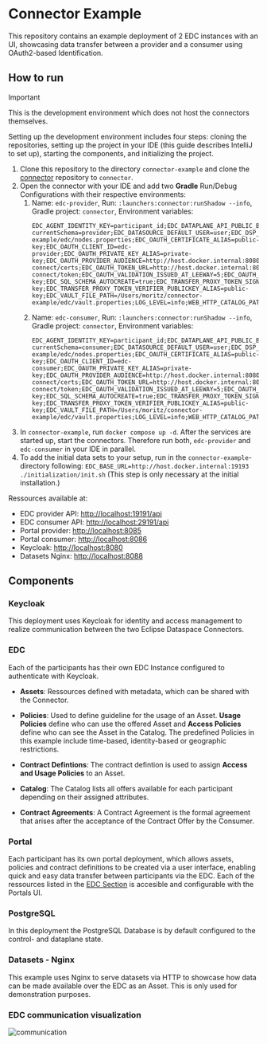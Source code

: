 # Connector Example
This repository contains an example deployment of 2 EDC instances with an UI, showcasing data transfer between a provider and a consumer using OAuth2-based Identification.

## How to run

> [!IMPORTANT]
> This is the development environment which does not host the connectors themselves.

Setting up the development environment includes four steps: cloning the repositories, setting up the project in your IDE (this guide describes IntelliJ to set up), starting the components, and initializing the project.

1. Clone this repository to the directory `connector-example` and clone the [connector](https://github.com/wetransform/connector) repository to `connector`.
2. Open the connector with your IDE and add two **Gradle** Run/Debug Configurations with their respective environments:
   1. Name: `edc-provider`, Run: `:launchers:connector:runShadow --info`, Gradle project: `connector`, Environment variables:
      ```
      EDC_AGENT_IDENTITY_KEY=participant_id;EDC_DATAPLANE_API_PUBLIC_BASEURL=http://host.docker.internal:19291/public;EDC_DATASOURCE_DEFAULT_PASSWORD=postgres;EDC_DATASOURCE_DEFAULT_URL=jdbc:postgresql://host.docker.internal:5432/dataspace?currentSchema=provider;EDC_DATASOURCE_DEFAULT_USER=user;EDC_DSP_CALLBACK_ADDRESS=http://host.docker.internal:19194/protocol;EDC_NODES_FILE_PATH=/Users/moritz/connector-example/edc/nodes.properties;EDC_OAUTH_CERTIFICATE_ALIAS=public-key;EDC_OAUTH_CLIENT_ID=edc-provider;EDC_OAUTH_PRIVATE_KEY_ALIAS=private-key;EDC_OAUTH_PROVIDER_AUDIENCE=http://host.docker.internal:8080/realms/dataspace;EDC_OAUTH_PROVIDER_JWKS_URL=http://host.docker.internal:8080/realms/dataspace/protocol/openid-connect/certs;EDC_OAUTH_TOKEN_URL=http://host.docker.internal:8080/realms/dataspace/protocol/openid-connect/token;EDC_OAUTH_VALIDATION_ISSUED_AT_LEEWAY=5;EDC_OAUTH_VALIDATION_NBF_LEEWAY=20;EDC_PARTICIPANT_ID=company1;EDC_PUBLIC_KEY_ALIAS=public-key;EDC_SQL_SCHEMA_AUTOCREATE=true;EDC_TRANSFER_PROXY_TOKEN_SIGNER_PRIVATEKEY_ALIAS=private-key;EDC_TRANSFER_PROXY_TOKEN_VERIFIER_PUBLICKEY_ALIAS=public-key;EDC_VAULT_FILE_PATH=/Users/moritz/connector-example/edc/vault.properties;LOG_LEVEL=info;WEB_HTTP_CATALOG_PATH=/catalog;WEB_HTTP_CATALOG_PORT=19199;WEB_HTTP_CONTROL_PATH=/control;WEB_HTTP_CONTROL_PORT=19192;WEB_HTTP_MANAGEMENT_PATH=/management;WEB_HTTP_MANAGEMENT_PORT=19193;WEB_HTTP_PATH=/api;WEB_HTTP_PORT=19191;WEB_HTTP_PROTOCOL_PATH=/protocol;WEB_HTTP_PROTOCOL_PORT=19194;WEB_HTTP_PUBLIC_PATH=/public;WEB_HTTP_PUBLIC_PORT=19291
      ```
   2. Name: `edc-consumer`, Run: `:launchers:connector:runShadow --info`, Gradle project: `connector`, Environment variables:
      ```
      EDC_AGENT_IDENTITY_KEY=participant_id;EDC_DATAPLANE_API_PUBLIC_BASEURL=http://host.docker.internal:29291/public;EDC_DATASOURCE_DEFAULT_PASSWORD=postgres;EDC_DATASOURCE_DEFAULT_URL=jdbc:postgresql://host.docker.internal:5432/dataspace?currentSchema=consumer;EDC_DATASOURCE_DEFAULT_USER=user;EDC_DSP_CALLBACK_ADDRESS=http://host.docker.internal:29194/protocol;EDC_NODES_FILE_PATH=/Users/moritz/connector-example/edc/nodes.properties;EDC_OAUTH_CERTIFICATE_ALIAS=public-key;EDC_OAUTH_CLIENT_ID=edc-consumer;EDC_OAUTH_PRIVATE_KEY_ALIAS=private-key;EDC_OAUTH_PROVIDER_AUDIENCE=http://host.docker.internal:8080/realms/dataspace;EDC_OAUTH_PROVIDER_JWKS_URL=http://host.docker.internal:8080/realms/dataspace/protocol/openid-connect/certs;EDC_OAUTH_TOKEN_URL=http://host.docker.internal:8080/realms/dataspace/protocol/openid-connect/token;EDC_OAUTH_VALIDATION_ISSUED_AT_LEEWAY=5;EDC_OAUTH_VALIDATION_NBF_LEEWAY=20;EDC_PARTICIPANT_ID=company2;EDC_PUBLIC_KEY_ALIAS=public-key;EDC_SQL_SCHEMA_AUTOCREATE=true;EDC_TRANSFER_PROXY_TOKEN_SIGNER_PRIVATEKEY_ALIAS=private-key;EDC_TRANSFER_PROXY_TOKEN_VERIFIER_PUBLICKEY_ALIAS=public-key;EDC_VAULT_FILE_PATH=/Users/moritz/connector-example/edc/vault.properties;LOG_LEVEL=info;WEB_HTTP_CATALOG_PATH=/catalog;WEB_HTTP_CATALOG_PORT=29199;WEB_HTTP_CONTROL_PATH=/control;WEB_HTTP_CONTROL_PORT=29192;WEB_HTTP_MANAGEMENT_PATH=/management;WEB_HTTP_MANAGEMENT_PORT=29193;WEB_HTTP_PATH=/api;WEB_HTTP_PORT=29191;WEB_HTTP_PROTOCOL_PATH=/protocol;WEB_HTTP_PROTOCOL_PORT=29194;WEB_HTTP_PUBLIC_PATH=/public;WEB_HTTP_PUBLIC_PORT=29291
      ```
4. In `connector-example`, run `docker compose up -d`. After the services are started up, start the connectors. Therefore run both, `edc-provider` and `edc-consumer` in your IDE in parallel.
5. To add the initial data sets to your setup, run in the `connector-example`-directory following: `EDC_BASE_URL=http://host.docker.internal:19193 ./initialization/init.sh` (This step is only necessary at the initial installation.)

Ressources available at:
- EDC provider API: [http://localhost:19191/api](http://localhost:19191/api)
- EDC consumer API: [http://localhost:29191/api](http://localhost:29191/api)
- Portal provider: [http://localhost:8085](http://localhost:8085)
- Portal consumer: [http://localhost:8086](http://localhost:8086)
- Keycloak: [http://localhost:8080](http://localhost:8080)
- Datasets Nginx: [http://localhost:8088](http://localhost:8088)

## Components
### Keycloak
This deployment uses Keycloak for identity and access management to realize communication between the two Eclipse Dataspace Connectors.

### EDC
Each of the participants has their own EDC Instance configured to authenticate with Keycloak.

- **Assets**: Ressources defined with metadata, which can be shared with the Connector.

- **Policies**: Used to define guideline for the usage of an Asset. **Usage Policies** define who can use the offered Asset and **Access Policies** define who can see the Asset in the Catalog. The predefined Policies in this example include time-based, identity-based or geographic restrictions.

- **Contract Defintions**: The contract defintion is used to assign **Access and Usage Policies** to an Asset.

- **Catalog**: The Catalog lists all offers available for each participant depending on their assigned attributes.

- **Contract Agreements**: A Contract Agreement is the formal agreement that arises after the acceptance of the Contract Offer by the Consumer.


### Portal
Each participant has its own portal deployment, which allows assets, policies and contract definitions to be created via a user interface, enabling quick and easy data transfer between participants via the EDC. Each of the ressources listed in the [EDC Section](###EDC) is accesible and configurable with the Portals UI.

### PostgreSQL
In this deployment the PostgreSQL Database is by default configured to the control- and dataplane state.

### Datasets - Nginx
This example uses Nginx to serve datasets via HTTP to showcase how data can be made available over the EDC as an Asset. This is only used for demonstration purposes.

### EDC communication visualization
<img src="doc/images/edc_communication.png" alt="communication" />

